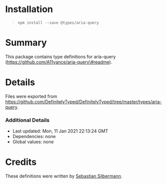 Installation
============

> `npm install --save @types/aria-query`

Summary
=======

This package contains type definitions for aria-query (https://github.com/A11yance/aria-query\#readme).

Details
=======

Files were exported from https://github.com/DefinitelyTyped/DefinitelyTyped/tree/master/types/aria-query.

### Additional Details

-   Last updated: Mon, 11 Jan 2021 22:13:24 GMT
-   Dependencies: none
-   Global values: none

Credits
=======

These definitions were written by [Sebastian Silbermann](https://github.com/eps1lon).
